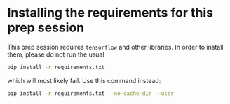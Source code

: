 # Installing the requirements for this prep session

This prep session requires `tensorflow` and other libraries. In order to install them, please do not run the usual

~~~bash
pip install -r requirements.txt
~~~

which will most likely fail. Use this command instead:

~~~bash
pip install -r requirements.txt --no-cache-dir --user
~~~
